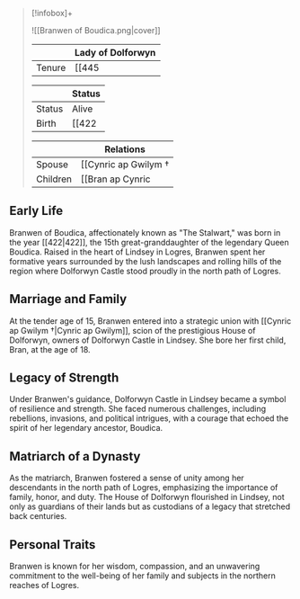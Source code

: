 > [!infobox]+
> 
> ![[Branwen of Boudica.png|cover]]
> 
> || Lady of Dolforwyn    |
> | ---- | ---- |
> |Tenure|[[445|445]] - [[479|479]]|
> 
> || Status   |
> | ---- | ---- |
> |Status| Alive|
> |Birth| [[422|422]] |
>
> || Relations   |
> | ---- | ---- |
> | Spouse | [[Cynric ap Gwilym †|Cynric ap Gwilym †]] <small>([[440|440]])</small> |
> | Children| [[Bran ap Cynric|Bran ap Cynric]], [[Elowen ferch Branwen †|Elowen ferch Branwen †]], [[Gwilym ap Cynric|Gwilym ap Cynric]] |

## Early Life

Branwen of Boudica, affectionately known as "The Stalwart," was born in the year [[422|422]], the 15th great-granddaughter of the legendary Queen Boudica. Raised in the heart of Lindsey in Logres, Branwen spent her formative years surrounded by the lush landscapes and rolling hills of the region where Dolforwyn Castle stood proudly in the north path of Logres.

## Marriage and Family

At the tender age of 15, Branwen entered into a strategic union with [[Cynric ap Gwilym †|Cynric ap Gwilym]], scion of the prestigious House of Dolforwyn, owners of Dolforwyn Castle in Lindsey. She bore her first child, Bran, at the age of 18.

## Legacy of Strength

Under Branwen's guidance, Dolforwyn Castle in Lindsey became a symbol of resilience and strength. She faced numerous challenges, including rebellions, invasions, and political intrigues, with a courage that echoed the spirit of her legendary ancestor, Boudica.

## Matriarch of a Dynasty
As the matriarch, Branwen fostered a sense of unity among her descendants in the north path of Logres, emphasizing the importance of family, honor, and duty. The House of Dolforwyn flourished in Lindsey, not only as guardians of their lands but as custodians of a legacy that stretched back centuries.

## Personal Traits
Branwen is known for her wisdom, compassion, and an unwavering commitment to the well-being of her family and subjects in the northern reaches of Logres.